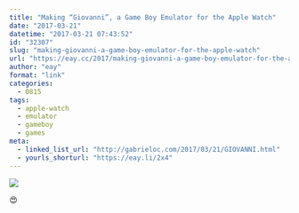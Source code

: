 ```yaml
---
title: "Making “Giovanni”, a Game Boy Emulator for the Apple Watch"
date: "2017-03-21"
datetime: "2017-03-21 07:43:52"
id: "32307"
slug: "making-giovanni-a-game-boy-emulator-for-the-apple-watch"
url: "https://eay.cc/2017/making-giovanni-a-game-boy-emulator-for-the-apple-watch/"
author: "eay"
format: "link"
categories:
  - 0815
tags:
  - apple-watch
  - emulator
  - gameboy
  - games
meta:
  - linked_list_url: "http://gabrieloc.com/2017/03/21/GIOVANNI.html"
  - yourls_shorturl: "https://eay.li/2x4"
---
```


![](https://eay.cc/uploads/2017/applewatch-gameboy.png)

😍
